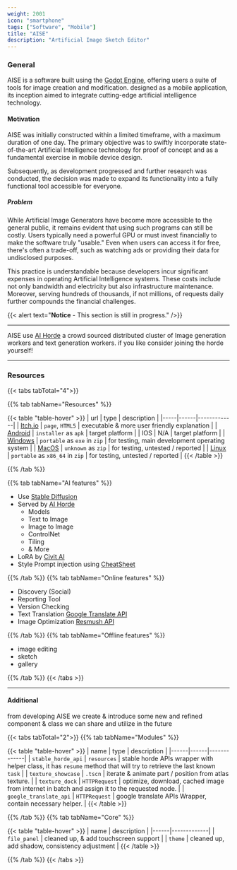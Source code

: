 ```yaml
---
weight: 2001
icon: "smartphone"
tags: ["Software", "Mobile"]
title: "AISE"
description: "Artificial Image Sketch Editor"
---
```


### General

AISE is a software built using the [Godot Engine](https://godotengine.org/), offering users a suite of tools for image creation and modification. designed as a mobile application, its inception aimed to integrate cutting-edge artificial intelligence technology.

#### Motivation

AISE was initially constructed within a limited timeframe, with a maximum duration of one day. The primary objective was to swiftly incorporate state-of-the-art Artificial Intelligence technology for proof of concept and as a fundamental exercise in mobile device design.

Subsequently, as development progressed and further research was conducted, the decision was made to expand its functionality into a fully functional tool accessible for everyone.

##### Problem

While Artificial Image Generators have become more accessible to the general public, it remains evident that using such programs can still be costly. Users typically need a powerful GPU or must invest financially to make the software truly "usable." Even when users can access it for free, there's often a trade-off, such as watching ads or providing their data for undisclosed purposes.

This practice is understandable because developers incur significant expenses in operating Artificial Intelligence systems. These costs include not only bandwidth and electricity but also infrastructure maintenance. Moreover, serving hundreds of thousands, if not millions, of requests daily further compounds the financial challenges.

{{< alert text="**Notice** - This section is still in progress." />}}

---

AISE use [AI Horde](https://stablehorde.net/) a crowd sourced distributed cluster of Image generation workers and text generation workers. if you like consider joining the horde yourself!

---

### Resources

{{< tabs tabTotal="4">}}

{{% tab tabName="Resources" %}}

{{< table "table-hover" >}}
| url | type | description |
|-----|------|-------------|
| [Itch.io](https://naiive.itch.io/aise) | `page`, `HTML5` | executable & more user friendly explanation |
| [Android](https://github.com/naiiveprojects/res/blob/main/AISE/AISE_prod_android.apk) | `installer` as `apk` | target platform |
| IOS | N/A | target platform |
| [Windows](https://github.com/naiiveprojects/res/blob/main/AISE/AISE_prod_windows.zip) | `portable` as `exe` in `zip` | for testing, main development operating system |
| [MacOS](https://github.com/naiiveprojects/res/blob/main/AISE/AISE_prod_mac.zip) | `unknown` as `zip` | for testing, untested / reported |
| [Linux](https://github.com/naiiveprojects/res/blob/main/AISE/AISE_prod_linux.zip) | `portable` as `x86_64` in `zip` | for testing, untested / reported |
{{< /table >}}

{{% /tab %}}

{{% tab tabName="AI features" %}}

- Use [Stable Diffusion](https://github.com/Stability-AI/StableDiffusion)
- Served by [AI Horde](https://stablehorde.net/)
  - Models
  - Text to Image
  - Image to Image
  - ControlNet
  - Tiling
  - & More
- LoRA by [Civit AI](https://civitai.com/)
- Style Prompt injection using [CheatSheet](https://github.com/SupaGruen/StableDiffusion-CheatSheet/tree/main/src)

{{% /tab %}}
{{% tab tabName="Online features" %}}

- Discovery (Social)
- Reporting Tool
- Version Checking
- Text Translation [Google Translate API](https://cloud.google.com/translate/docs/reference/rest/)
- Image Optimization [Resmush API](https://resmush.it/)

{{% /tab %}}
{{% tab tabName="Offline features" %}}

- image editing
- sketch
- gallery

{{% /tab %}}
{{< /tabs >}}

---

#### Additional

from developing AISE we create & introduce some new and refined component & class we can share and utilize in the future

{{< tabs tabTotal="2">}}
{{% tab tabName="Modules" %}}

{{< table "table-hover" >}}
| name | type | description |
|------|------|-------------|
| `stable_horde_api` | `resources` | stable horde APIs wrapper with helper class, it has `resume` method that will try to retrieve the last known `task` |
| `texture_showcase` | `.tscn` | iterate & animate part / position from atlas texture. |
| `texture_dock` | `HTTPRequest` | optimize, download, cached image from internet in batch and assign it to the requested node. |
| `google_translate_api` | `HTTPRequest` | google translate APIs Wrapper, contain necessary helper. |
{{< /table >}}

{{% /tab %}}
{{% tab tabName="Core" %}}

{{< table "table-hover" >}}
| name | description |
|------|-------------|
| `file_panel` | cleaned up, & add touchscreen support |
| `theme` | cleaned up, add shadow, consistency adjustment |
{{< /table >}}

{{% /tab %}}
{{< /tabs >}}
